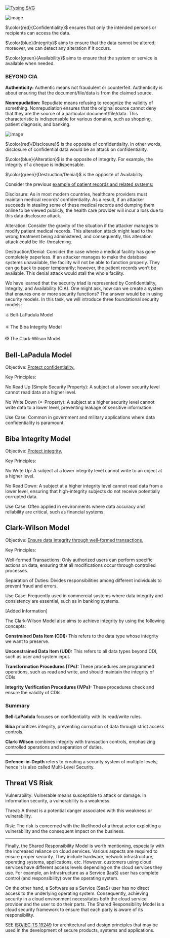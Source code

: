 [![Typing SVG](https://readme-typing-svg.demolab.com?font=Fira+Code&weight=600&size=25&pause=1000&color=2007F7&center=true&vCenter=true&width=435&lines=Security+Principles)](https://git.io/typing-svg)

![image](https://github.com/user-attachments/assets/0b2c81cc-b087-44cc-8895-ab7ddbc67901)

$\color{red}{Confidentiality}$ ensures that only the intended persons or recipients can access the data.

$\color{blue}{Integrity}$ aims to ensure that the data cannot be altered; moreover, we can detect any alteration if it occurs.

$\color{green}{Availability}$ aims to ensure that the system or service is available when needed.

### BEYOND CIA

**Authenticity:** Authentic means not fraudulent or counterfeit. Authenticity is about ensuring that the document/file/data is from the claimed source.

**Nonrepudiation:** Repudiate means refusing to recognize the validity of something. Nonrepudiation ensures that the original source cannot deny that they are the source of a particular document/file/data. This characteristic is indispensable for various domains, such as shopping, patient diagnosis, and banking.

![image](https://github.com/user-attachments/assets/b995fa51-ed63-47ec-a737-91333251da52)

$\color{red}{Disclosure}$ is the opposite of confidentiality. In other words, disclosure of confidential data would be an attack on confidentiality.

$\color{blue}{Alteration}$ is the opposite of Integrity. For example, the integrity of a cheque is indispensable.

$\color{green}{Destruction/Denial}$ is the opposite of Availability.

Consider the previous <ins>example<ins/> of patient records and related systems:

Disclosure: As in most modern countries, healthcare providers must maintain medical records’ confidentiality. As a result, if an attacker succeeds in stealing some of these medical records and dumping them online to be viewed publicly, the health care provider will incur a loss due to this data disclosure attack.

Alteration: Consider the gravity of the situation if the attacker manages to modify patient medical records. This alteration attack might lead to the wrong treatment being administered, and consequently, this alteration attack could be life-threatening.

Destruction/Denial: Consider the case where a medical facility has gone completely paperless. If an attacker manages to make the database systems unavailable, the facility will not be able to function properly. They can go back to paper temporarily; however, the patient records won’t be available. This denial attack would stall the whole facility.

We have learned that the security triad is represented by Confidentiality, Integrity, and Availability (CIA). One might ask, how can we create a system that ensures one or more security functions? The answer would be in using security models. In this task, we will introduce three foundational security models:

❇️ Bell-LaPadula Model

✳️ The Biba Integrity Model

❎ The Clark-Wilson Model

## Bell-LaPadula Model

Objective: <ins>Protect confidentiality.</ins>

Key Principles:

No Read Up (Simple Security Property): A subject at a lower security level cannot read data at a higher level.

No Write Down (*-Property): A subject at a higher security level cannot write data to a lower level, preventing leakage of sensitive information.

Use Case: Common in government and military applications where data confidentiality is paramount.

## Biba Integrity Model

Objective: <ins>Protect integrity.</ins>

Key Principles:

No Write Up: A subject at a lower integrity level cannot write to an object at a higher level.

No Read Down: A subject at a higher integrity level cannot read data from a lower level, ensuring that high-integrity subjects do not receive potentially corrupted data.

Use Case: Often applied in environments where data accuracy and reliability are critical, such as financial systems.

## Clark-Wilson Model

Objective: <ins>Ensure data integrity through well-formed transactions.</ins>

Key Principles:

Well-formed Transactions: Only authorized users can perform specific actions on data, ensuring that all modifications occur through controlled processes.

Separation of Duties: Divides responsibilities among different individuals to prevent fraud and errors.

Use Case: Frequently used in commercial systems where data integrity and consistency are essential, such as in banking systems.

[Added Information]

The Clark-Wilson Model also aims to achieve integrity by using the following concepts:

**Constrained Data Item (CDI):** This refers to the data type whose integrity we want to preserve.

**Unconstrained Data Item (UDI):** This refers to all data types beyond CDI, such as user and system input.

**Transformation Procedures (TPs):** These procedures are programmed operations, such as read and write, and should maintain the integrity of CDIs.

**Integrity Verification Procedures (IVPs):** These procedures check and ensure the validity of CDIs.

### Summary

**Bell-LaPadula** focuses on confidentiality with its read/write rules.

**Biba** prioritizes integrity, preventing corruption of data through strict access controls.

**Clark-Wilson** combines integrity with transaction controls, emphasizing controlled operations and separation of duties.
___________________________________________________________________________________________________________________________
**Defence-in-Depth** refers to creating a security system of multiple levels; hence it is also called Multi-Level Security.

## Threat VS Risk

Vulnerability: Vulnerable means susceptible to attack or damage. In information security, a vulnerability is a weakness.

Threat: A threat is a potential danger associated with this weakness or vulnerability.

Risk: The risk is concerned with the likelihood of a threat actor exploiting a vulnerability and the consequent impact on the business.

___________________________________________________________________________________________________________________________

Finally, the Shared Responsibility Model is worth mentioning, especially with the increased reliance on cloud services. Various aspects are required to ensure proper security. They include hardware, network infrastructure, operating systems, applications, etc. However, customers using cloud services have different access levels depending on the cloud services they use. For example, an Infrastructure as a Service (IaaS) user has complete control (and responsibility) over the operating system.

On the other hand, a Software as a Service (SaaS) user has no direct access to the underlying operating system. Consequently, achieving security in a cloud environment necessitates both the cloud service provider and the user to do their parts. The Shared Responsibility Model is a cloud security framework to ensure that each party is aware of its responsibility.

SEE [ISO/IEC TS 19249](https://cdn.standards.iteh.ai/samples/64140/05aa4c62ec3941a58e4156d53fad802b/ISO-IEC-TS-19249-2017.pdf) for architectural and design principles that may be used in the development of secure products, systems and applications.

